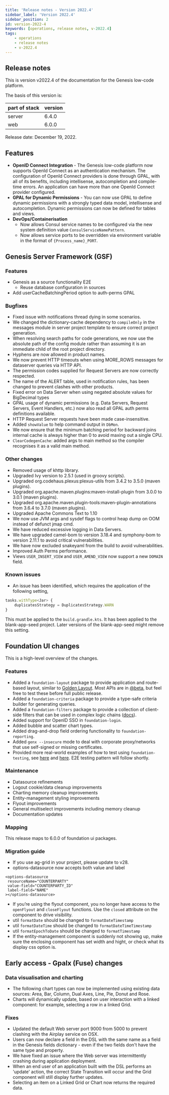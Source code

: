 ```yaml
---
title: 'Release notes - Version 2022.4'
sidebar_label: 'Version 2022.4'
sidebar_position: 2
id: version-2022-4
keywords: [operations, release notes, v-2022.4]
tags:
    - operations
    - release notes
    - v-2022.4
---
```


## Release notes
This is version v2022.4 of the documentation for the Genesis low-code platform.

The basis of this version is:

| part of stack | version | 
|---------------|---------|
| server        | 6.4.0   |  
| web           | 6.0.0   |   

Release date: December 19, 2022. 

## Features
* **OpenID Connect Integration** - The Genesis low-code platform now supports OpenId Connect as an authentication mechanism. The configuration of OpenId Connect providers is done through GPAL, with all of its benefits, including intellisense, autocompletion and compile-time errors. An application can have more than one OpenId Connect provider configured.
* **GPAL for Dynamic Permissions** - You can now use GPAL to define dynamic permissions with a strongly typed data model, intellisense and autocompletion. Dynamic permissions can now be defined for tables and views.
* **DevOps/Containerisation**
  - Now allows Consul service names to be configured via the new system definition value `ConsulServiceNamePattern`.
  - Now allows service ports to be overridden via environment variable in the format of `{Process_name}_PORT`.

## Genesis Server Framework (GSF)

### Features

- Genesis as a source functionality E2E
    - Reuse database configuration in sources
- Add userCacheBatchingPeriod option to auth-perms GPAL

### Bugfixes

- Fixed issue with notifications thread dying in some scenarios.
- We changed the dictionary-cache dependency to `compileOnly` in the messages module in server project template to ensure correct project generation.
- When resolving search paths for code generations, we now use the absolute path of the config module rather than assuming it is an immediate child of the root project directory.
- Hyphens are now allowed in product names.
- We now prevent HTTP timeouts when using MORE_ROWS messages for dataserver queries via HTTP API.
- The permission codes supplied for Request Servers are now correctly respected.
- The name of the ALERT table, used in notification rules, has been changed to prevent clashes with other products.
- Fixed error on Data Server when using negated absolute values for BigDecimal types
- GPAL usage of dynamic permissions (e.g. Data Servers, Request Servers, Event Handlers, etc.) now also read all GPAL auth perms definitions available.
- HTTP Request Server requests have been made case-insensitive.
- Added `showValue` to help command output in `DbMon`.
- We now ensure that the minimum batching period for backward joins internal cache is always higher than 0 to avoid maxing out a single CPU.
- `ClearCodegenCache`: added args to main method so the compiler recognises it as a valid main method.

### Other changes
- Removed usage of khttp library.
- Upgraded Ivy version to 2.5.1 (used in groovy scripts).
- Upgraded org.codehaus.plexus:plexus-utils from 3.4.2 to 3.5.0 (maven plugins).
- Upgraded org.apache.maven.plugins:maven-install-plugin from 3.0.0 to 3.0.1 (maven plugins).
- Upgraded org.apache.maven.plugin-tools:maven-plugin-annotations from 3.6.4 to 3.7.0 (maven plugins).
- Upgraded Apache Commons Text to 1.10
- We now use JVM args and sysdef flags to control heap dump on OOM instead of defunct jmap cmd.
- We have reduced excessive logging in Data Servers.
- We have upgraded camel-bom to version 3.18.4 and symphony-bom to version 2.11.1 to avoid critical vulnerabilities.
- We have now excluded snakeyaml from the build to avoid vulnerabilities.
- Improved Auth Perms performance.
- Views `USER_INSERT_VIEW` and `USER_AMEND_VIEW` now support a new `DOMAIN` field.

### Known issues

- An issue has been identified, which requires the application of the following setting,

```jsx
tasks.withType<Jar> {
    duplicatesStrategy = DuplicatesStrategy.WARN
}
```

This must be applied to the `build.grandle.kts`. It has been applied to the blank-app-seed project. Later versions of the blank-app-seed might remove this setting.



## Foundation UI changes
This is a high-level overview of the changes.

### Features
* Added a `foundation-layout` package to provide application and route-based layout, similar to [Golden Layout](https://golden-layout.com/). Most APIs are in [@beta](https://api-extractor.com/pages/tsdoc/tag_beta/), but feel free to test these before full public release.
* Added a `foundation-criteria` package to provide a type-safe criteria builder for generating queries.
* Added a `foundation-filters` package to provide a collection of client-side filters that can be used in complex logic chains ([docs](../../../web/filters/foundation-filters/)).
* Added support for OpenID SSO in `foundation-login`.
* Added bubble and scatter chart types.
* Added drag-and-drop field ordering functionality to `foundation-reporting`.
* Added `genx --insecure` mode to deal with corporate proxy/networks that use self-signed or missing certificates.
* Provided more real-world examples of how to test using `foundation-testing`, see [here](https://github.com/genesislcap/foundation-ui/tree/v2022.4/packages/foundation/foundation-filters/src) and [here](https://github.com/genesislcap/foundation-ui/tree/v2022.4/packages/foundation/foundation-criteria/src). E2E testing pattern will follow shortly.

### Maintenance
* Datasource refinements
* Logout cookie/data cleanup improvements
* Charting memory cleanup improvements
* Entity-management styling improvements
* Flyout improvements
* General multiselect improvements including memory cleanup
* Documentation updates

### Mapping
This release maps to 6.0.0 of foundation ui packages.

### Migration guide
* If you use ag-grid in your project, please update to v28.
* options-datasource now accepts both value and label 
 ```
<options-datasource
  resourceName="COUNTERPARTY"
  value-field="COUNTERPARTY_ID"
  label-field="NAME"
></options-datasource>
```
*  If you’re using the flyout component, you no longer have access to the `openFlyout` and `closeFlyout` functions. Use the `closed` attribute on the component to drive visibility. 
* util `formatDate` should be changed to `formatDateTimestamp`
* util `formatDateTime` should be changed to `formatDateTimeTimestamp`
* util `formatEpochToDate` should be changed to `formatTimestamp`
* If the entity-management component is suddenly not showing up, make sure the enclosing component has set width and hight, or check what its display css option is.


## Early access - Gpalx (Fuse) changes

### Data visualisation and charting
  - The following chart types can now be implemented using existing data sources: Area, Bar, Column, Dual Axes, Line, Pie, Donut and Rose.
  - Charts will dynamically update, based on user interaction with a linked component: for example, selecting a row in a linked Grid.

### Fixes
* Updated the default Web server port 9000 from 5000 to prevent clashing with the Airplay service on OSX.
* Users can now declare a field in the DSL with the same name as a field in the Genesis fields dictionary - even if the two fields don't have the same type and property. 
* We have fixed an issue where the Web server was intermittently crashing during application deployment.
* When an end user of an application built with the DSL performs an 'update' action, the correct State Transition will occur and the Grid component will still display further updates.
* Selecting an item on a Linked Grid or Chart now returns the required data.

